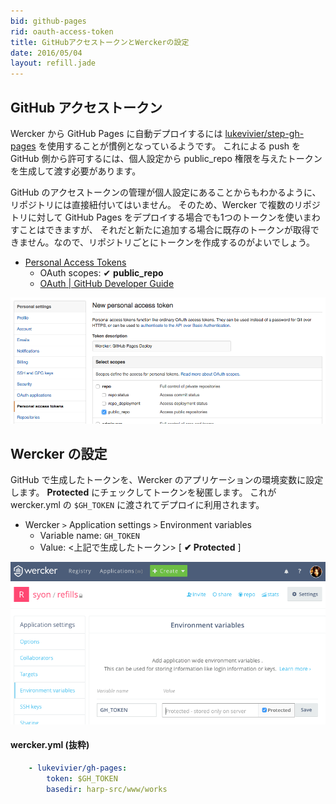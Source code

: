 ```yaml
---
bid: github-pages
rid: oauth-access-token
title: GitHubアクセストークンとWerckerの設定
date: 2016/05/04
layout: refill.jade
---
```


## GitHub アクセストークン

Wercker から GitHub Pages に自動デプロイするには [lukevivier/step-gh-pages](https://app.wercker.com/#applications/51f71ee369cd738a32001822/tab/details/) を使用することが慣例となっているようです。
これによる push を GitHub 側から許可するには、個人設定から public_repo 権限を与えたトークンを生成して渡す必要があります。

GitHub のアクセストークンの管理が個人設定にあることからもわかるように、リポジトリには直接紐付いてはいません。
そのため、Wercker で複数のリポジトリに対して GitHub Pages をデプロイする場合でも1つのトークンを使いまわすことはできますが、
それだと新たに追加する場合に既存のトークンが取得できません。なので、リポジトリごとにトークンを作成するのがよいでしょう。

- [Personal Access Tokens](https://github.com/settings/tokens)
  - OAuth scopes: ✔ __public_repo__
  - [OAuth | GitHub Developer Guide](https://developer.github.com/v3/oauth/#scopes)

![GitHub - Personal Access Tokens](github-oauth.png)


## Wercker の設定

GitHub で生成したトークンを、Wercker のアプリケーションの環境変数に設定します。
__Protected__ にチェックしてトークンを秘匿します。
これが wercker.yml の `$GH_TOKEN` に渡されてデプロイに利用されます。

- Wercker `>` Application settings `>` Environment variables
  - Variable name: `GH_TOKEN`
  - Value: <上記で生成したトークン> [ __✔ Protected__ ]

![Wercker - Environment variables](wercker-env.png)

#### wercker.yml (抜粋)
```yaml
    - lukevivier/gh-pages:
        token: $GH_TOKEN
        basedir: harp-src/www/works
```
